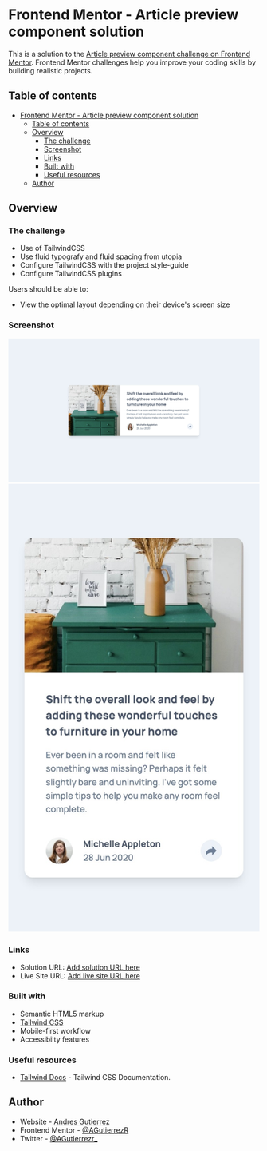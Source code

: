 # Frontend Mentor - Article preview component solution

This is a solution to the [Article preview component challenge on Frontend Mentor](https://www.frontendmentor.io/challenges/article-preview-component-dYBN_pYFT). Frontend Mentor challenges help you improve your coding skills by building realistic projects. 

## Table of contents

- [Frontend Mentor - Article preview component solution](#frontend-mentor---article-preview-component-solution)
  - [Table of contents](#table-of-contents)
  - [Overview](#overview)
    - [The challenge](#the-challenge)
    - [Screenshot](#screenshot)
    - [Links](#links)
    - [Built with](#built-with)
    - [Useful resources](#useful-resources)
  - [Author](#author)

## Overview

### The challenge

- Use of TailwindCSS
- Use fluid typografy and fluid spacing from utopia
- Configure TailwindCSS with the project style-guide
- Configure TailwindCSS plugins

Users should be able to:

- View the optimal layout depending on their device's screen size

### Screenshot

![screenshot of the desktop at 1440px](./screenshots/desktop-screenshot.jpeg)
![screenshot of the desktop at 375px](./screenshots/mobile-screenshot.jpeg)

### Links

- Solution URL: [Add solution URL here](https://github.com/AGutierrezR/faq-accordion)
- Live Site URL: [Add live site URL here](https://courageous-granita-3cf156.netlify.app/)

### Built with

- Semantic HTML5 markup
- [Tailwind CSS](https://tailwindcss.com/)
- Mobile-first workflow
- Accessibilty features

### Useful resources

- [Tailwind Docs](https://tailwindcss.com/docs/configuration) - Tailwind CSS Documentation.

## Author

- Website - [Andres Gutierrez](https://agutierrezr.github.io/)
- Frontend Mentor - [@AGutierrezR](https://www.frontendmentor.io/profile/AGutierrezR)
- Twitter - [@AGutierrezr_](https://twitter.com/AGutierrezr_)